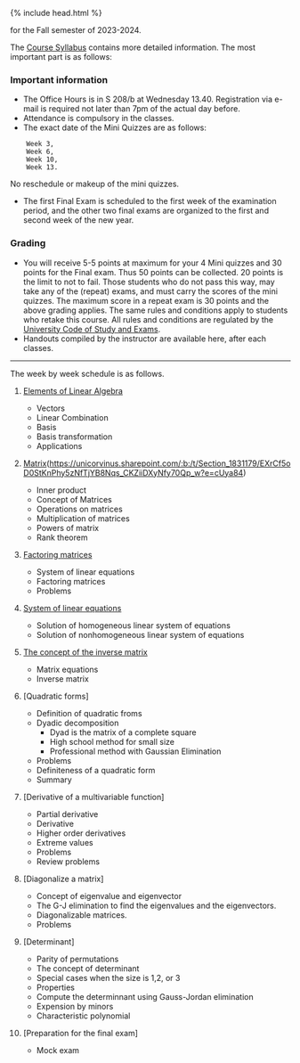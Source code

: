 {% include head.html %}

for the Fall semester of 2023-2024.

The [Course Syllabus](https://mega.nz/file/hlRhQAwL#rYVfznV_kxEDLRYHZeL8MsxsoV9bc1CR9Zb-J3-q1cI) contains more detailed information.
The most important part is as follows:

### Important information
* The Office Hours is in S 208/b at Wednesday 13.40. Registration via e-mail is required not later than 7pm of the actual day before.
* Attendance is compulsory in the classes.
* The exact date of the Mini Quizzes are as follows:
```
    Week 3,
    Week 6, 
    Week 10,
    Week 13.
```
No reschedule or makeup of the mini quizzes.
* The first Final Exam is scheduled to the first week of the examination period, and the other two final exams are organized to the first and second week of the new year.

### Grading
- You will receive 5-5 points at maximum for your 4 Mini quizzes and 30 points for the Final exam. Thus 50 points can be collected. 20 points is the limit to not to fail.
Those students who do not pass this way, may take any of the (repeat) exams, and must carry the scores of the mini quizzes. The maximum score in a repeat exam is 30 points and the above grading applies.
The same rules and conditions apply to students who retake this course.
All rules and conditions are regulated by the 
[University Code of Study and Exams](http://portal.uni-corvinus.hu/fileadmin/user_upload/hu/kozponti_szervezeti_egysegek/nemzetkozi_iroda/files/Regulations_NEW_NEW/TVSZ/III_1_TVSZ_2017_december_19.pdf).
- Handouts compiled by the instructor are available here, after each classes.

---
The week by week schedule is as follows.
1. [Elements of Linear Algebra](http://web.uni-corvinus.hu/magyarkuti/1-LinearAlgebra.pdf)
   * Vectors
   * Linear Combination
   * Basis
   * Basis transformation
   * Applications

1. [Matrix](http://web.uni-corvinus.hu/magyarkuti/2-LinearAlgebra.pdf)(https://unicorvinus.sharepoint.com/:b:/t/Section_1831179/EXrCf5oD0StKnPhy5zNfTjYB8Nqs_CKZiiDXyNfy70Qp_w?e=cUya84)
   * Inner product
   * Concept of Matrices
   * Operations on matrices
   * Multiplication of matrices
   * Powers of matrix
   * Rank theorem

1. [Factoring matrices](http://web.uni-corvinus.hu/magyarkuti/3-LinearAlgebra.pdf)
   * System of linear equations
   * Factoring matrices
   * Problems

1. [System of linear equations](http://web.uni-corvinus.hu/magyarkuti/4-LinearAlgebra.pdf)
   * Solution of homogeneous linear system of equations
   * Solution of nonhomogeneous linear system of equations

1. [The concept of the inverse matrix](http://web.uni-corvinus.hu/magyarkuti/4-LinearAlgebra.pdf)
   * Matrix equations
   * Inverse matrix

1. [Quadratic forms]
   * Definition of quadratic froms
   * Dyadic decomposition
      * Dyad is the matrix of a complete square
      * High school method for small size
      * Professional method with Gaussian Elimination
   * Problems
   * Definiteness of a quadratic form
   * Summary

1. [Derivative of a multivariable function]
   * Partial derivative
   * Derivative
   * Higher order derivatives
   * Extreme values
   * Problems
   * Review problems

1. [Diagonalize a matrix]
   * Concept of eigenvalue and eigenvector
   * The G-J elimination to find the eigenvalues and the eigenvectors.
   * Diagonalizable matrices.
   * Problems

1. [Determinant]
   * Parity of permutations
   * The concept of determinant
   * Special cases when the size is 1,2, or 3
   * Properties
   * Compute the determinnant using Gauss-Jordan elimination
   * Expension by minors
   * Characteristic polynomial

1. [Preparation for the final exam]
   * Mock exam

<!--

1. [Elements of Linear Algebra](http://web.uni-corvinus.hu/magyarkuti/1-LinearAlgebra.pdf)

1. [Matrix](http://web.uni-corvinus.hu/magyarkuti/2-LinearAlgebra.pdf)

1. [Factoring matrices and linear systems](http://web.uni-corvinus.hu/magyarkuti/3-LinearAlgebra.pdf)

1. [System of linear equations](http://web.uni-corvinus.hu/magyarkuti/4-LinearAlgebra.pdf)

1. [The concept of the inverse matrix](http://web.uni-corvinus.hu/magyarkuti/4-LinearAlgebra.pdf)

1. [Quadratic forms](http://web.uni-corvinus.hu/magyarkuti/5-LinearAlgebra.pdf)

1. [Derivative of a multivariable function](http://web.uni-corvinus.hu/magyarkuti/6-LinearAlgebra.pdf)

1. [Diagonalize a matrix](http://web.uni-corvinus.hu/magyarkuti/7-LinearAlgebra.pdf)

1. [Determinant](http://web.uni-corvinus.hu/magyarkuti/8-LinearAlgebra.pdf)

1. [Preparation for the final exam](http://web.uni-corvinus.hu/magyarkuti/9-LinearAlgebra.pdf)

1. [Midterm ==== 
Preparing to the Midterm 1 
   *](http://web.uni-corvinus.hu/magyarkuti/mat1mid07A.pdf download]
   *](http://web.uni-corvinus.hu/magyarkuti/midterm.pdf download]
-->
